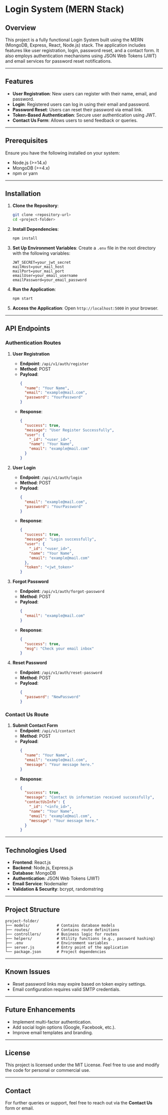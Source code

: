 # Login System (MERN Stack)

## Overview
This project is a fully functional Login System built using the MERN (MongoDB, Express, React, Node.js) stack. The application includes features like user registration, login, password reset, and a contact form. It also employs authentication mechanisms using JSON Web Tokens (JWT) and email services for password reset notifications.

---

## Features
- **User Registration**: New users can register with their name, email, and password.
- **Login**: Registered users can log in using their email and password.
- **Password Reset**: Users can reset their password via email link.
- **Token-Based Authentication**: Secure user authentication using JWT.
- **Contact Us Form**: Allows users to send feedback or queries.

---

## Prerequisites
Ensure you have the following installed on your system:
- Node.js (>=14.x)
- MongoDB (>=4.x)
- npm or yarn

---

## Installation

1. **Clone the Repository**:
   ```bash
   git clone <repository-url>
   cd <project-folder>
   ```

2. **Install Dependencies**:
   ```bash
   npm install
   ```

3. **Set Up Environment Variables**:
   Create a `.env` file in the root directory with the following variables:
   ```env
   JWT_SECRET=your_jwt_secret
   mailHost=your_mail_host
   mailPort=your_mail_port
   emailUser=your_email_username
   emailPassword=your_email_password
   ```

4. **Run the Application**:
   ```bash
   npm start
   ```

5. **Access the Application**:
   Open `http://localhost:5000` in your browser.

---

## API Endpoints

### Authentication Routes
1. **User Registration**
   - **Endpoint**: `/api/v1/auth/register`
   - **Method**: POST
   - **Payload**:
     ```json
     {
       "name": "Your Name",
       "email": "example@mail.com",
       "password": "YourPassword"
     }
     ```
   - **Response**:
     ```json
     {
       "success": true,
       "message": "User Register Successfully",
       "user": {
         "_id": "<user_id>",
         "name": "Your Name",
         "email": "example@mail.com"
       }
     }
     ```

2. **User Login**
   - **Endpoint**: `/api/v1/auth/login`
   - **Method**: POST
   - **Payload**:
     ```json
     {
       "email": "example@mail.com",
       "password": "YourPassword"
     }
     ```
   - **Response**:
     ```json
     {
       "success": true,
       "message": "Login successfully",
       "user": {
         "_id": "<user_id>",
         "name": "Your Name",
         "email": "example@mail.com"
       },
       "token": "<jwt_token>"
     }
     ```

3. **Forgot Password**
   - **Endpoint**: `/api/v1/auth/forgot-password`
   - **Method**: POST
   - **Payload**:
     ```json
     {
       "email": "example@mail.com"
     }
     ```
   - **Response**:
     ```json
     {
       "success": true,
       "msg": "Check your email inbox"
     }
     ```

4. **Reset Password**
   - **Endpoint**: `/api/v1/auth/reset-password`
   - **Method**: POST
   - **Payload**:
     ```json
     {
       "password": "NewPassword"
     }
     ```

### Contact Us Route
1. **Submit Contact Form**
   - **Endpoint**: `/api/v1/contact`
   - **Method**: POST
   - **Payload**:
     ```json
     {
       "name": "Your Name",
       "email": "example@mail.com",
       "message": "Your message here."
     }
     ```
   - **Response**:
     ```json
     {
       "success": true,
       "message": "Contact Us information received successfully",
       "contactUsInfo": {
         "_id": "<info_id>",
         "name": "Your Name",
         "email": "example@mail.com",
         "message": "Your message here."
       }
     }
     ```

---

## Technologies Used
- **Frontend**: React.js
- **Backend**: Node.js, Express.js
- **Database**: MongoDB
- **Authentication**: JSON Web Tokens (JWT)
- **Email Service**: Nodemailer
- **Validation & Security**: bcrypt, randomstring

---

## Project Structure
```
project-folder/
├── models/            # Contains database models
├── routes/            # Contains route definitions
├── controllers/       # Business logic for routes
├── helpers/           # Utility functions (e.g., password hashing)
├── .env               # Environment variables
├── server.js          # Entry point of the application
└── package.json       # Project dependencies
```

---

## Known Issues
- Reset password links may expire based on token expiry settings.
- Email configuration requires valid SMTP credentials.

---

## Future Enhancements
- Implement multi-factor authentication.
- Add social login options (Google, Facebook, etc.).
- Improve email templates and branding.

---

## License
This project is licensed under the MIT License. Feel free to use and modify the code for personal or commercial use.

---

## Contact
For further queries or support, feel free to reach out via the **Contact Us** form or email.


